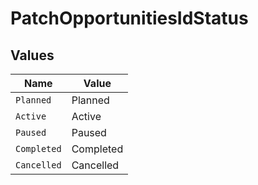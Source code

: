 # PatchOpportunitiesIdStatus


## Values

| Name        | Value       |
| ----------- | ----------- |
| `Planned`   | Planned     |
| `Active`    | Active      |
| `Paused`    | Paused      |
| `Completed` | Completed   |
| `Cancelled` | Cancelled   |